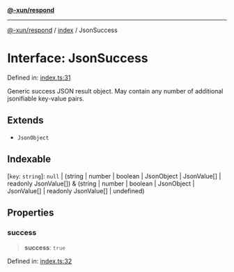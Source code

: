 [**@-xun/respond**](../../README.md)

***

[@-xun/respond](../../README.md) / [index](../README.md) / JsonSuccess

# Interface: JsonSuccess

Defined in: [index.ts:31](https://github.com/Xunnamius/api-utils/blob/e8ce4963b8daa4c21bc4c8b9f74bbf11b683a0d4/packages/respond/src/index.ts#L31)

Generic success JSON result object. May contain any number of additional
jsonifiable key-value pairs.

## Extends

- `JsonObject`

## Indexable

\[`key`: `string`\]: `null` \| (string \| number \| boolean \| JsonObject \| JsonValue\[\] \| readonly JsonValue\[\]) & (string \| number \| boolean \| JsonObject \| JsonValue\[\] \| readonly JsonValue\[\] \| undefined)

## Properties

### success

> **success**: `true`

Defined in: [index.ts:32](https://github.com/Xunnamius/api-utils/blob/e8ce4963b8daa4c21bc4c8b9f74bbf11b683a0d4/packages/respond/src/index.ts#L32)

